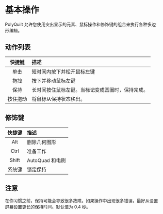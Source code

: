 # 基本操作

PolyQuilt 允许您使用突出显示的元素、鼠标操作和修饰键的组合来执行各种多边形编辑。

## 动作列表

| 快捷键  |描述 |
|:----:|:-|
|  单击  |短时间内按下并松开鼠标左键|
|  拖拽  |按下并移动鼠标左键|
|  保持  |长时间按住鼠标左键。当标记变成圆圈时，保持完成。|
| 按住拖动 |将鼠标从保持状态移出。|

## 修饰键

|  快捷键  |描述 |
|:-----:|:-|
|  Alt  |删除几何图形 |
| Ctrl  |准备工作 |
| Shift |AutoQuad 和电刷 |
|  系统键  |锁定保持 |

## 注意

在你习惯之前，保持可能会导致很多故障。如果操作中出现很多错误，最好从设置屏幕设置更长的保持时间。默认值为 0.4 秒。